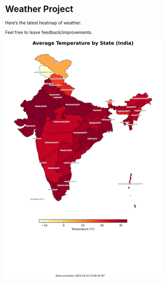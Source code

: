 # Weather Project

Here’s the latest heatmap of weather:

Feel free to leave feedback/improvements.

![India Heatmap](docs/assets/india_heatmap.png?v=FC7C99)
